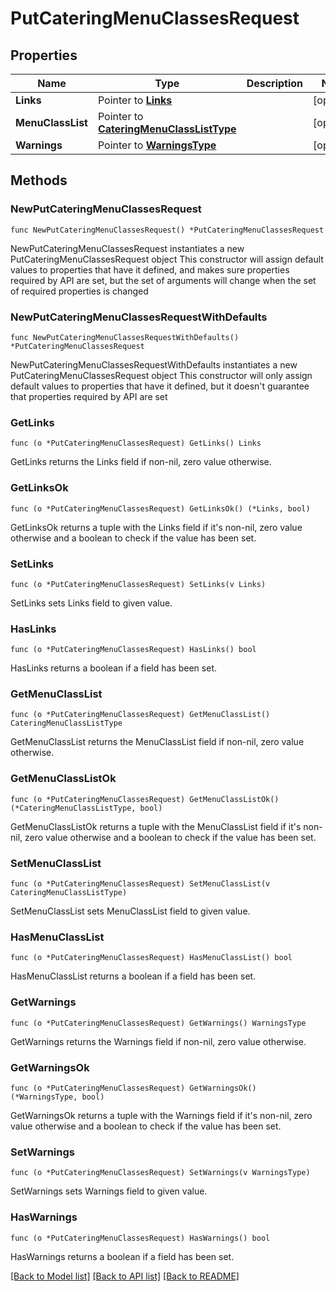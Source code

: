 # PutCateringMenuClassesRequest

## Properties

Name | Type | Description | Notes
------------ | ------------- | ------------- | -------------
**Links** | Pointer to [**Links**](Links.md) |  | [optional] 
**MenuClassList** | Pointer to [**CateringMenuClassListType**](CateringMenuClassListType.md) |  | [optional] 
**Warnings** | Pointer to [**WarningsType**](WarningsType.md) |  | [optional] 

## Methods

### NewPutCateringMenuClassesRequest

`func NewPutCateringMenuClassesRequest() *PutCateringMenuClassesRequest`

NewPutCateringMenuClassesRequest instantiates a new PutCateringMenuClassesRequest object
This constructor will assign default values to properties that have it defined,
and makes sure properties required by API are set, but the set of arguments
will change when the set of required properties is changed

### NewPutCateringMenuClassesRequestWithDefaults

`func NewPutCateringMenuClassesRequestWithDefaults() *PutCateringMenuClassesRequest`

NewPutCateringMenuClassesRequestWithDefaults instantiates a new PutCateringMenuClassesRequest object
This constructor will only assign default values to properties that have it defined,
but it doesn't guarantee that properties required by API are set

### GetLinks

`func (o *PutCateringMenuClassesRequest) GetLinks() Links`

GetLinks returns the Links field if non-nil, zero value otherwise.

### GetLinksOk

`func (o *PutCateringMenuClassesRequest) GetLinksOk() (*Links, bool)`

GetLinksOk returns a tuple with the Links field if it's non-nil, zero value otherwise
and a boolean to check if the value has been set.

### SetLinks

`func (o *PutCateringMenuClassesRequest) SetLinks(v Links)`

SetLinks sets Links field to given value.

### HasLinks

`func (o *PutCateringMenuClassesRequest) HasLinks() bool`

HasLinks returns a boolean if a field has been set.

### GetMenuClassList

`func (o *PutCateringMenuClassesRequest) GetMenuClassList() CateringMenuClassListType`

GetMenuClassList returns the MenuClassList field if non-nil, zero value otherwise.

### GetMenuClassListOk

`func (o *PutCateringMenuClassesRequest) GetMenuClassListOk() (*CateringMenuClassListType, bool)`

GetMenuClassListOk returns a tuple with the MenuClassList field if it's non-nil, zero value otherwise
and a boolean to check if the value has been set.

### SetMenuClassList

`func (o *PutCateringMenuClassesRequest) SetMenuClassList(v CateringMenuClassListType)`

SetMenuClassList sets MenuClassList field to given value.

### HasMenuClassList

`func (o *PutCateringMenuClassesRequest) HasMenuClassList() bool`

HasMenuClassList returns a boolean if a field has been set.

### GetWarnings

`func (o *PutCateringMenuClassesRequest) GetWarnings() WarningsType`

GetWarnings returns the Warnings field if non-nil, zero value otherwise.

### GetWarningsOk

`func (o *PutCateringMenuClassesRequest) GetWarningsOk() (*WarningsType, bool)`

GetWarningsOk returns a tuple with the Warnings field if it's non-nil, zero value otherwise
and a boolean to check if the value has been set.

### SetWarnings

`func (o *PutCateringMenuClassesRequest) SetWarnings(v WarningsType)`

SetWarnings sets Warnings field to given value.

### HasWarnings

`func (o *PutCateringMenuClassesRequest) HasWarnings() bool`

HasWarnings returns a boolean if a field has been set.


[[Back to Model list]](../README.md#documentation-for-models) [[Back to API list]](../README.md#documentation-for-api-endpoints) [[Back to README]](../README.md)


